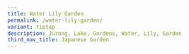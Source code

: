 ```yaml
---
title: Water Lily Garden
permalink: /water-lily-garden/
variant: tiptap
description: Jurong, Lake, Gardens, Water, Lily, Garden
third_nav_title: Japanese Garden
---
```

<p></p>